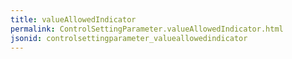 ```yaml
---
title: valueAllowedIndicator
permalink: ControlSettingParameter.valueAllowedIndicator.html
jsonid: controlsettingparameter_valueallowedindicator
---
```

